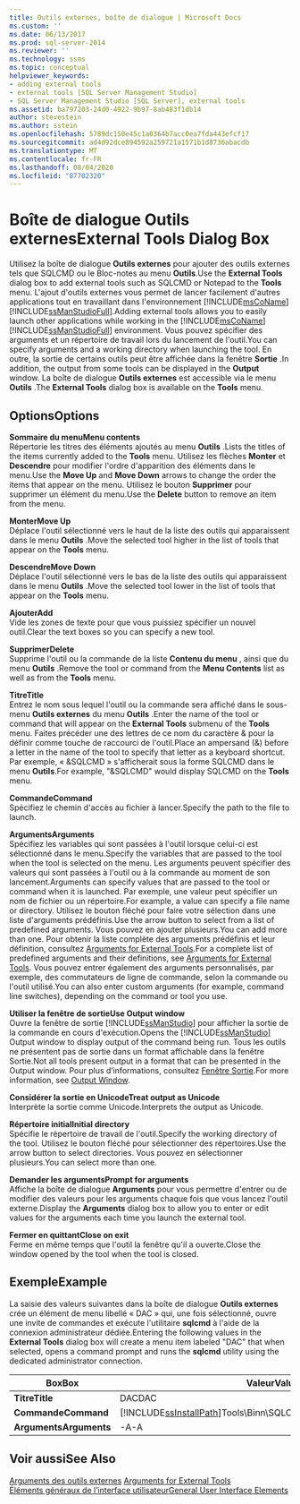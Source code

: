 ```yaml
---
title: Outils externes, boîte de dialogue | Microsoft Docs
ms.custom: ''
ms.date: 06/13/2017
ms.prod: sql-server-2014
ms.reviewer: ''
ms.technology: ssms
ms.topic: conceptual
helpviewer_keywords:
- adding external tools
- external tools [SQL Server Management Studio]
- SQL Server Management Studio [SQL Server], external tools
ms.assetid: ba797203-24d0-4922-9b97-8ab483f1db14
author: stevestein
ms.author: sstein
ms.openlocfilehash: 5789dc150e45c1a0364b7acc0ea7fda443efcf17
ms.sourcegitcommit: ad4d92dce894592a259721a1571b1d8736abacdb
ms.translationtype: MT
ms.contentlocale: fr-FR
ms.lasthandoff: 08/04/2020
ms.locfileid: "87702320"
---
```

# <a name="external-tools-dialog-box"></a><span data-ttu-id="f0e61-102">Boîte de dialogue Outils externes</span><span class="sxs-lookup"><span data-stu-id="f0e61-102">External Tools Dialog Box</span></span>
  <span data-ttu-id="f0e61-103">Utilisez la boîte de dialogue **Outils externes** pour ajouter des outils externes tels que SQLCMD ou le Bloc-notes au menu **Outils**.</span><span class="sxs-lookup"><span data-stu-id="f0e61-103">Use the **External Tools** dialog box to add external tools such as SQLCMD or Notepad to the **Tools** menu.</span></span> <span data-ttu-id="f0e61-104">L'ajout d'outils externes vous permet de lancer facilement d'autres applications tout en travaillant dans l'environnement [!INCLUDE[msCoName](../includes/msconame-md.md)] [!INCLUDE[ssManStudioFull](../includes/ssmanstudiofull-md.md)].</span><span class="sxs-lookup"><span data-stu-id="f0e61-104">Adding external tools allows you to easily launch other applications while working in the [!INCLUDE[msCoName](../includes/msconame-md.md)] [!INCLUDE[ssManStudioFull](../includes/ssmanstudiofull-md.md)] environment.</span></span> <span data-ttu-id="f0e61-105">Vous pouvez spécifier des arguments et un répertoire de travail lors du lancement de l'outil.</span><span class="sxs-lookup"><span data-stu-id="f0e61-105">You can specify arguments and a working directory when launching the tool.</span></span> <span data-ttu-id="f0e61-106">En outre, la sortie de certains outils peut être affichée dans la fenêtre **Sortie** .</span><span class="sxs-lookup"><span data-stu-id="f0e61-106">In addition, the output from some tools can be displayed in the **Output** window.</span></span> <span data-ttu-id="f0e61-107">La boîte de dialogue **Outils externes** est accessible via le menu **Outils** .</span><span class="sxs-lookup"><span data-stu-id="f0e61-107">The **External Tools** dialog box is available on the **Tools** menu.</span></span>  
  
## <a name="options"></a><span data-ttu-id="f0e61-108">Options</span><span class="sxs-lookup"><span data-stu-id="f0e61-108">Options</span></span>  
 <span data-ttu-id="f0e61-109">**Sommaire du menu**</span><span class="sxs-lookup"><span data-stu-id="f0e61-109">**Menu contents**</span></span>  
 <span data-ttu-id="f0e61-110">Répertorie les titres des éléments ajoutés au menu **Outils** .</span><span class="sxs-lookup"><span data-stu-id="f0e61-110">Lists the titles of the items currently added to the **Tools** menu.</span></span> <span data-ttu-id="f0e61-111">Utilisez les flèches **Monter** et **Descendre** pour modifier l'ordre d'apparition des éléments dans le menu.</span><span class="sxs-lookup"><span data-stu-id="f0e61-111">Use the **Move Up** and **Move Down** arrows to change the order the items that appear on the menu.</span></span> <span data-ttu-id="f0e61-112">Utilisez le bouton **Supprimer** pour supprimer un élément du menu.</span><span class="sxs-lookup"><span data-stu-id="f0e61-112">Use the **Delete** button to remove an item from the menu.</span></span>  
  
 <span data-ttu-id="f0e61-113">**Monter**</span><span class="sxs-lookup"><span data-stu-id="f0e61-113">**Move Up**</span></span>  
 <span data-ttu-id="f0e61-114">Déplace l'outil sélectionné vers le haut de la liste des outils qui apparaissent dans le menu **Outils** .</span><span class="sxs-lookup"><span data-stu-id="f0e61-114">Move the selected tool higher in the list of tools that appear on the **Tools** menu.</span></span>  
  
 <span data-ttu-id="f0e61-115">**Descendre**</span><span class="sxs-lookup"><span data-stu-id="f0e61-115">**Move Down**</span></span>  
 <span data-ttu-id="f0e61-116">Déplace l'outil sélectionné vers le bas de la liste des outils qui apparaissent dans le menu **Outils** .</span><span class="sxs-lookup"><span data-stu-id="f0e61-116">Move the selected tool lower in the list of tools that appear on the **Tools** menu.</span></span>  
  
 <span data-ttu-id="f0e61-117">**Ajouter**</span><span class="sxs-lookup"><span data-stu-id="f0e61-117">**Add**</span></span>  
 <span data-ttu-id="f0e61-118">Vide les zones de texte pour que vous puissiez spécifier un nouvel outil.</span><span class="sxs-lookup"><span data-stu-id="f0e61-118">Clear the text boxes so you can specify a new tool.</span></span>  
  
 <span data-ttu-id="f0e61-119">**Supprimer**</span><span class="sxs-lookup"><span data-stu-id="f0e61-119">**Delete**</span></span>  
 <span data-ttu-id="f0e61-120">Supprime l'outil ou la commande de la liste **Contenu du menu** , ainsi que du menu **Outils** .</span><span class="sxs-lookup"><span data-stu-id="f0e61-120">Remove the tool or command from the **Menu Contents** list as well as from the **Tools** menu.</span></span>  
  
 <span data-ttu-id="f0e61-121">**Titre**</span><span class="sxs-lookup"><span data-stu-id="f0e61-121">**Title**</span></span>  
 <span data-ttu-id="f0e61-122">Entrez le nom sous lequel l'outil ou la commande sera affiché dans le sous-menu **Outils externes** du menu **Outils** .</span><span class="sxs-lookup"><span data-stu-id="f0e61-122">Enter the name of the tool or command that will appear on the **External Tools** submenu of the **Tools** menu.</span></span> <span data-ttu-id="f0e61-123">Faites précéder une des lettres de ce nom du caractère & pour la définir comme touche de raccourci de l'outil.</span><span class="sxs-lookup"><span data-stu-id="f0e61-123">Place an ampersand (&) before a letter in the name of the tool to specify that letter as a keyboard shortcut.</span></span> <span data-ttu-id="f0e61-124">Par exemple, « &SQLCMD » s'afficherait sous la forme SQLCMD dans le menu **Outils**.</span><span class="sxs-lookup"><span data-stu-id="f0e61-124">For example, "&SQLCMD" would display SQLCMD on the **Tools** menu.</span></span>  
  
 <span data-ttu-id="f0e61-125">**Commande**</span><span class="sxs-lookup"><span data-stu-id="f0e61-125">**Command**</span></span>  
 <span data-ttu-id="f0e61-126">Spécifiez le chemin d'accès au fichier à lancer.</span><span class="sxs-lookup"><span data-stu-id="f0e61-126">Specify the path to the file to launch.</span></span>  
  
 <span data-ttu-id="f0e61-127">**Arguments**</span><span class="sxs-lookup"><span data-stu-id="f0e61-127">**Arguments**</span></span>  
 <span data-ttu-id="f0e61-128">Spécifiez les variables qui sont passées à l'outil lorsque celui-ci est sélectionné dans le menu.</span><span class="sxs-lookup"><span data-stu-id="f0e61-128">Specify the variables that are passed to the tool when the tool is selected on the menu.</span></span> <span data-ttu-id="f0e61-129">Les arguments peuvent spécifier des valeurs qui sont passées à l'outil ou à la commande au moment de son lancement.</span><span class="sxs-lookup"><span data-stu-id="f0e61-129">Arguments can specify values that are passed to the tool or command when it is launched.</span></span> <span data-ttu-id="f0e61-130">Par exemple, une valeur peut spécifier un nom de fichier ou un répertoire.</span><span class="sxs-lookup"><span data-stu-id="f0e61-130">For example, a value can specify a file name or directory.</span></span> <span data-ttu-id="f0e61-131">Utilisez le bouton fléché pour faire votre sélection dans une liste d'arguments prédéfinis.</span><span class="sxs-lookup"><span data-stu-id="f0e61-131">Use the arrow button to select from a list of predefined arguments.</span></span> <span data-ttu-id="f0e61-132">Vous pouvez en ajouter plusieurs.</span><span class="sxs-lookup"><span data-stu-id="f0e61-132">You can add more than one.</span></span> <span data-ttu-id="f0e61-133">Pour obtenir la liste complète des arguments prédéfinis et leur définition, consultez [Arguments for External Tools](menu-help/external-tools.md).</span><span class="sxs-lookup"><span data-stu-id="f0e61-133">For a complete list of predefined arguments and their definitions, see [Arguments for External Tools](menu-help/external-tools.md).</span></span> <span data-ttu-id="f0e61-134">Vous pouvez entrer également des arguments personnalisés, par exemple, des commutateurs de ligne de commande, selon la commande ou l'outil utilisé.</span><span class="sxs-lookup"><span data-stu-id="f0e61-134">You can also enter custom arguments (for example, command line switches), depending on the command or tool you use.</span></span>  
  
 <span data-ttu-id="f0e61-135">**Utiliser la fenêtre de sortie**</span><span class="sxs-lookup"><span data-stu-id="f0e61-135">**Use Output window**</span></span>  
 <span data-ttu-id="f0e61-136">Ouvre la fenêtre de sortie [!INCLUDE[ssManStudio](../includes/ssmanstudio-md.md)] pour afficher la sortie de la commande en cours d'exécution.</span><span class="sxs-lookup"><span data-stu-id="f0e61-136">Opens the [!INCLUDE[ssManStudio](../includes/ssmanstudio-md.md)] Output window to display output of the command being run.</span></span> <span data-ttu-id="f0e61-137">Tous les outils ne présentent pas de sortie dans un format affichable dans la fenêtre Sortie.</span><span class="sxs-lookup"><span data-stu-id="f0e61-137">Not all tools present output in a format that can be presented in the Output window.</span></span> <span data-ttu-id="f0e61-138">Pour plus d’informations, consultez [Fenêtre Sortie](../relational-databases/scripting/transact-sql-debugger-output-window.md).</span><span class="sxs-lookup"><span data-stu-id="f0e61-138">For more information, see [Output Window](../relational-databases/scripting/transact-sql-debugger-output-window.md).</span></span>  
  
 <span data-ttu-id="f0e61-139">**Considérer la sortie en Unicode**</span><span class="sxs-lookup"><span data-stu-id="f0e61-139">**Treat output as Unicode**</span></span>  
 <span data-ttu-id="f0e61-140">Interprète la sortie comme Unicode.</span><span class="sxs-lookup"><span data-stu-id="f0e61-140">Interprets the output as Unicode.</span></span>  
  
 <span data-ttu-id="f0e61-141">**Répertoire initial**</span><span class="sxs-lookup"><span data-stu-id="f0e61-141">**Initial directory**</span></span>  
 <span data-ttu-id="f0e61-142">Spécifie le répertoire de travail de l'outil.</span><span class="sxs-lookup"><span data-stu-id="f0e61-142">Specify the working directory of the tool.</span></span> <span data-ttu-id="f0e61-143">Utilisez le bouton fléché pour sélectionner des répertoires.</span><span class="sxs-lookup"><span data-stu-id="f0e61-143">Use the arrow button to select directories.</span></span> <span data-ttu-id="f0e61-144">Vous pouvez en sélectionner plusieurs.</span><span class="sxs-lookup"><span data-stu-id="f0e61-144">You can select more than one.</span></span>  
  
 <span data-ttu-id="f0e61-145">**Demander les arguments**</span><span class="sxs-lookup"><span data-stu-id="f0e61-145">**Prompt for arguments**</span></span>  
 <span data-ttu-id="f0e61-146">Affiche la boîte de dialogue **Arguments** pour vous permettre d'entrer ou de modifier des valeurs pour les arguments chaque fois que vous lancez l'outil externe.</span><span class="sxs-lookup"><span data-stu-id="f0e61-146">Display the **Arguments** dialog box to allow you to enter or edit values for the arguments each time you launch the external tool.</span></span>  
  
 <span data-ttu-id="f0e61-147">**Fermer en quittant**</span><span class="sxs-lookup"><span data-stu-id="f0e61-147">**Close on exit**</span></span>  
 <span data-ttu-id="f0e61-148">Ferme en même temps que l'outil la fenêtre qu'il a ouverte.</span><span class="sxs-lookup"><span data-stu-id="f0e61-148">Close the window opened by the tool when the tool is closed.</span></span>  
  
## <a name="example"></a><span data-ttu-id="f0e61-149">Exemple</span><span class="sxs-lookup"><span data-stu-id="f0e61-149">Example</span></span>  
 <span data-ttu-id="f0e61-150">La saisie des valeurs suivantes dans la boîte de dialogue **Outils externes** crée un élément de menu libellé « DAC » qui, une fois sélectionné, ouvre une invite de commandes et exécute l'utilitaire **sqlcmd** à l'aide de la connexion administrateur dédiée.</span><span class="sxs-lookup"><span data-stu-id="f0e61-150">Entering the following values in the **External Tools** dialog box will create a menu item labeled "DAC" that when selected, opens a command prompt and runs the **sqlcmd** utility using the dedicated administrator connection.</span></span>  
  
|<span data-ttu-id="f0e61-151">Box</span><span class="sxs-lookup"><span data-stu-id="f0e61-151">Box</span></span>|<span data-ttu-id="f0e61-152">Valeur</span><span class="sxs-lookup"><span data-stu-id="f0e61-152">Value</span></span>|  
|---------|-----------|  
|<span data-ttu-id="f0e61-153">**Titre**</span><span class="sxs-lookup"><span data-stu-id="f0e61-153">**Title**</span></span>|<span data-ttu-id="f0e61-154">DAC</span><span class="sxs-lookup"><span data-stu-id="f0e61-154">DAC</span></span>|  
|<span data-ttu-id="f0e61-155">**Commande**</span><span class="sxs-lookup"><span data-stu-id="f0e61-155">**Command**</span></span>|[!INCLUDE[ssInstallPath](../includes/ssinstallpath-md.md)]<span data-ttu-id="f0e61-156">Tools\Binn\SQLCMD.exe</span><span class="sxs-lookup"><span data-stu-id="f0e61-156">Tools\Binn\SQLCMD.exe</span></span>|  
|<span data-ttu-id="f0e61-157">**Arguments**</span><span class="sxs-lookup"><span data-stu-id="f0e61-157">**Arguments**</span></span>|<span data-ttu-id="f0e61-158">-A</span><span class="sxs-lookup"><span data-stu-id="f0e61-158">-A</span></span>|  
  
## <a name="see-also"></a><span data-ttu-id="f0e61-159">Voir aussi</span><span class="sxs-lookup"><span data-stu-id="f0e61-159">See Also</span></span>  
 <span data-ttu-id="f0e61-160">[Arguments des outils externes](menu-help/external-tools.md) </span><span class="sxs-lookup"><span data-stu-id="f0e61-160">[Arguments for External Tools](menu-help/external-tools.md) </span></span>  
 [<span data-ttu-id="f0e61-161">Éléments généraux de l’interface utilisateur</span><span class="sxs-lookup"><span data-stu-id="f0e61-161">General User Interface Elements</span></span>](general-user-interface-elements.md)  
  
  

